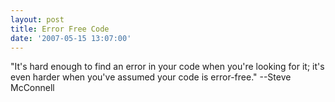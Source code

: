 ```yaml
---
layout: post
title: Error Free Code
date: '2007-05-15 13:07:00'
---
```


<p>"It's hard enough to find an error in your code when you're looking for it; it's even harder when you've assumed your code is error-free." --Steve McConnell</p>